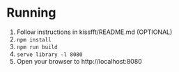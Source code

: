 # Running

1. Follow instructions in kissfft/README.md (OPTIONAL)
2. `npm install`
3. `npm run build`
4. `serve library -l 8080`
5. Open your browser to http://localhost:8080 
